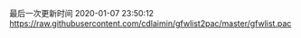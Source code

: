 最后一次更新时间 2020-01-07 23:50:12
https://raw.githubusercontent.com/cdlaimin/gfwlist2pac/master/gfwlist.pac

